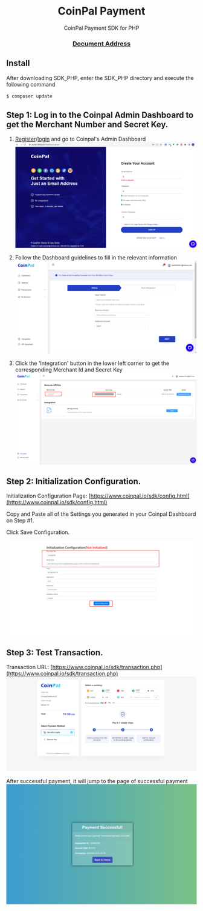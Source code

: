<h1 align="center"> CoinPal Payment </h1>
<p align="center"> CoinPal Payment SDK for PHP</p>
<h3 align="center"> <a target="_blank" href="https://docs.coinpal.io/">Document Address</a> </h3>

## Install

After downloading SDK_PHP, enter the SDK_PHP directory and execute the following command

```php
$ composer update
```

## Step 1: Log in to the Coinpal Admin Dashboard to get the Merchant Number and Secret Key.
1. [Register](https://portal.coinpal.io/#/admin/register)/[login](https://portal.coinpal.io/#/admin/login) and go to Coinpal's Admin Dashboard 
![](./img/register.png)

2. Follow the Dashboard guidelines to fill in the relevant information
![](./img/kyb.png)
3. Click the 'Integration' button in the lower left corner to get the corresponding Merchant Id and Secret Key
![](./img/api-key.png)

## Step 2: Initialization Configuration.

Initialization Configuration Page: [https://www.coinpal.io/sdk/config.html](https://www.coinpal.io/sdk/config.html)

Copy and Paste all of the Settings you generated in your Coinpal Dashboard on Step #1.

Click Save Configuration.
  
![](./img/config.png)

## Step 3: Test Transaction.

Transaction URL: [https://www.coinpal.io/sdk/transaction.php](https://www.coinpal.io/sdk/transaction.php)
![](./img/payment.png)

After successful payment, it will jump to the page of successful payment
![](./img/success.png)




            
